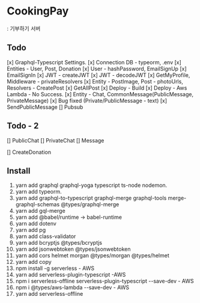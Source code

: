 # CookingPay 
: 기부하기 서버

## Todo
[x] Graphql-Typescript Settings.
[x] Connection DB - typeorm, .env
[x] Entities - User, Post, Donation
[x] User - hashPassword, EmailSignUp
[x] EmailSignIn
[x] JWT - createJWT
[x] JWT - decodeJWT
[x] GetMyProfile, Middleware - privateResolvers
[x] Entity - PostImage, Post - photoUrls, Resolvers - CreatePost
[x] GetAllPost
[x] Deploy - Build
[x] Deploy - Aws Lambda - No Success.
[x] Entity - Chat, CommonMessage(PublicMessage, PrivateMessage)
[x] Bug fixed (Private/PublicMessage - text)
[x] SendPublicMessage
[] Pubsub

## Todo - 2

[] PublicChat
[] PrivateChat
[] Message


[] CreateDonation

## Install
1. yarn add graphql graphql-yoga typescript ts-node nodemon.
2. yarn add typeorm.
3. yarn add graphql-to-typescript graphql-merge graphql-tools merge-graphql-schemas @types/graphql-merge
4. yarn add gql-merge
5. yarn add @babel/runtime -> babel-runtime
6. yarn add dotenv
7. yarn add pg
8. yarn add class-validator
9. yarn add bcryptjs @types/bcryptjs
10. yarn add jsonwebtoken @types/jsonwebtoken
11. yarn add cors helmet morgan @types/morgan @types/helmet
12. yarn add copy
13. npm install -g serverless - AWS
14. yarn add serverless-plugin-typescript -AWS
15. npm i serverless-offline serverless-plugin-typescript --save-dev - AWS
16. npm i @types/aws-lambda --save-dev - AWS
17. yarn add serverless-offline
